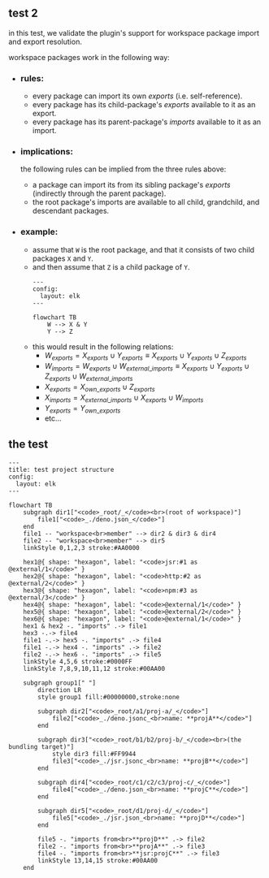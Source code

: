 ## test 2

in this test, we validate the plugin's support for workspace package import and export resolution.

workspace packages work in the following way:

- ### rules:
  - every package can import its own _exports_ (i.e. self-reference).
  - every package has its child-package's _exports_ available to it as an export.
  - every package has its parent-package's _imports_ available to it as an import.

- ### implications:
  the following rules can be implied from the three rules above:
  - a package can import its from its sibling package's _exports_ (indirectly through the parent package).
  - the root package's imports are available to all child, grandchild, and descendant packages.

- ### example:
  - assume that `W` is the root package, and that it consists of two child packages `X` and `Y`.
  - and then assume that `Z` is a child package of `Y`.
    ```mermaid
    ---
    config:
      layout: elk
    ---

    flowchart TB
    	W --> X & Y
    	Y --> Z
    ```
  - this would result in the following relations:
    - $W_{exports} = X_{exports} \cup Y_{exports} \equiv X_{exports} \cup Y_{exports} \cup Z_{exports}$
    - $W_{imports} = W_{exports} \cup W_{external\_imports} \equiv X_{exports} \cup Y_{exports} \cup Z_{exports} \cup W_{external\_imports}$
    - $X_{exports} = X_{own\_exports} \cup Z_{exports}$
    - $X_{imports} = X_{external\_imports} \cup X_{exports} \cup W_{imports}$
    - $Y_{exports} = Y_{own\_exports}$
    - etc...

## the test

```mermaid
---
title: test project structure
config:
  layout: elk
---

flowchart TB
	subgraph dir1["<code>_root/_</code><br>(root of workspace)"]
		file1["<code>_./deno.json_</code>"]
	end
	file1 -- "workspace<br>member" --> dir2 & dir3 & dir4
	file2 -- "workspace<br>member" --> dir5
	linkStyle 0,1,2,3 stroke:#AA0000

	hex1@{ shape: "hexagon", label: "<code>jsr:#1 as @external/1</code>" }
	hex2@{ shape: "hexagon", label: "<code>http:#2 as @external/2</code>" }
	hex3@{ shape: "hexagon", label: "<code>npm:#3 as @external/3</code>" }
	hex4@{ shape: "hexagon", label: "<code>@external/1</code>" }
	hex5@{ shape: "hexagon", label: "<code>@external/2</code>" }
	hex6@{ shape: "hexagon", label: "<code>@external/1</code>" }
	hex1 & hex2 -. "imports" .-> file1
	hex3 -.-> file4
	file1 -.-> hex5 -. "imports" .-> file4
	file1 -.-> hex4 -. "imports" .-> file2
	file2 -.-> hex6 -. "imports" .-> file5
	linkStyle 4,5,6 stroke:#0000FF
	linkStyle 7,8,9,10,11,12 stroke:#00AA00

	subgraph group1[" "]
		direction LR
		style group1 fill:#00000000,stroke:none

		subgraph dir2["<code>_root/a1/proj-a/_</code>"]
			file2["<code>_./deno.jsonc_<br>name: **projA**</code>"]
		end

		subgraph dir3["<code>_root/b1/b2/proj-b/_</code><br>(the bundling target)"]
			style dir3 fill:#FF9944
			file3["<code>_./jsr.jsonc_<br>name: **projB**</code>"]
		end

		subgraph dir4["<code>_root/c1/c2/c3/proj-c/_</code>"]
			file4["<code>_./deno.json_<br>name: **projC**</code>"]
		end

		subgraph dir5["<code>_root/d1/proj-d/_</code>"]
			file5["<code>_./jsr.json_<br>name: **projD**</code>"]
		end

		file5 -. "imports from<br>**projD**" .-> file2
		file2 -. "imports from<br>**projA**" .-> file3
		file4 -. "imports from<br>**jsr:projC**" .-> file3
		linkStyle 13,14,15 stroke:#00AA00
	end
```
